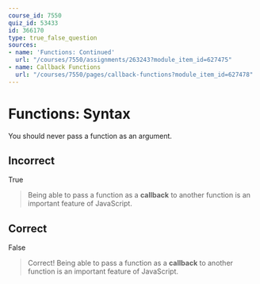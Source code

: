 ```yaml
---
course_id: 7550
quiz_id: 53433
id: 366170
type: true_false_question
sources:
- name: 'Functions: Continued'
  url: "/courses/7550/assignments/263243?module_item_id=627475"
- name: Callback Functions
  url: "/courses/7550/pages/callback-functions?module_item_id=627478"
---
```


# Functions: Syntax

You should never pass a function as an argument.

## Incorrect

True

> Being able to pass a function as a **callback** to another function is an
> important feature of JavaScript.

## Correct

False

> Correct! Being able to pass a function as a **callback** to another function is
> an important feature of JavaScript.
